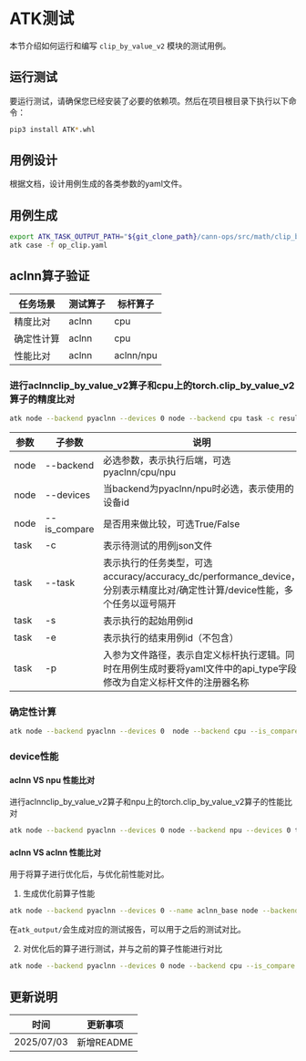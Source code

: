 # ATK测试

本节介绍如何运行和编写 `clip_by_value_v2` 模块的测试用例。

## 运行测试

要运行测试，请确保您已经安装了必要的依赖项。然后在项目根目录下执行以下命令：

```bash
pip3 install ATK*.whl
```

## 用例设计

根据文档，设计用例生成的各类参数的yaml文件。

## 用例生成

```bash
export ATK_TASK_OUTPUT_PATH="${git_clone_path}/cann-ops/src/math/clip_by_value_v2/tests/atk"
atk case -f op_clip.yaml
```

## aclnn算子验证

| 任务场景   | 测试算子  | 标杆算子    |
|------------|-----------|-------------|
| 精度比对   | aclnn     | cpu         |
| 确定性计算 | aclnn     | cpu         |
| 性能比对   | aclnn     | aclnn/npu   |

### 进行aclnnclip_by_value_v2算子和cpu上的torch.clip_by_value_v2算子的精度比对

```bash
atk node --backend pyaclnn --devices 0 node --backend cpu task -c result/op_clip_by_value_v2/json/all_op_clip.json --task accuracy -s 0
```

| 参数  | 子参数     | 说明                                                                 |
|---|---|---|
| node  | --backend  | 必选参数，表示执行后端，可选pyaclnn/cpu/npu                         |
| node  | --devices  | 当backend为pyaclnn/npu时必选，表示使用的设备id                      |
| node  | --is_compare | 是否用来做比较，可选True/False                                         |
| task  | -c         | 表示待测试的用例json文件                                              |
| task  | --task     | 表示执行的任务类型，可选accuracy/accuracy_dc/performance_device，分别表示精度比对/确定性计算/device性能，多个任务以逗号隔开 |
| task  | -s         | 表示执行的起始用例id                                                  |
| task  | -e         | 表示执行的结束用例id（不包含）                                         |
| task  | -p         | 入参为文件路径，表示自定义标杆执行逻辑。同时在用例生成时要将yaml文件中的api_type字段修改为自定义标杆文件的注册器名称 |

### 确定性计算

```bash
atk node --backend pyaclnn --devices 0  node --backend cpu --is_compare False task -c result/op_clip_by_value_v2/json/all_op_clip.json --task accuracy_dc -s 0 -e 200 -rn 50
```

### device性能


#### aclnn VS npu 性能比对

进行aclnnclip_by_value_v2算子和npu上的torch.clip_by_value_v2算子的性能比对

```bash
atk node --backend pyaclnn --devices 0 node --backend npu --devices 0 task -c result/op_clip_by_value_v2/json/all_op_clip.json --task performance_device -s 0
```

#### aclnn VS aclnn 性能比对

用于将算子进行优化后，与优化前性能对比。

1. 生成优化前算子性能

```bash
atk node --backend pyaclnn --devices 0 --name aclnn_base node --backend cpu task -c result/op_clip_by_value_v2/json/all_op_clip.json --task performance_device -s 0
```

在`atk_output/`会生成对应的测试报告，可以用于之后的测试对比。

2. 对优化后的算子进行测试，并与之前的算子性能进行对比

```bash
atk node --backend pyaclnn --devices 0 node --backend cpu --is_compare False task -c result/op_clip_by_value_v2/json/all_op_clip.json --task performance_device --bm_file atk_output/all_op_clip_by_value_v2_xxx/report/all_op_clip_by_value_v2_reports_xxx.xlsx --bm_backend pyaclnn --bm_name aclnn_base -s 0
```

## 更新说明
| 时间 | 更新事项 |
|----|------|
| 2025/07/03 | 新增README |